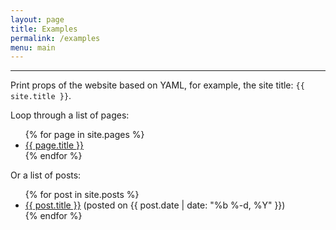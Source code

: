 ```yaml
---
layout: page
title: Examples
permalink: /examples
menu: main
---
```


----------------

Print props of the website based on YAML, for example, the site title: `{{ site.title }}`.

Loop through a list of pages:

<ul class="list-unstyled">
  {% for page in site.pages %}
    <li><a href="{{ page.permalink }}">{{ page.title }}</a></li>
  {% endfor %}
</ul>

Or a list of posts:

<ul class="list-unstyled">
  {% for post in site.posts %}
    <li>
      <a href="{{ post.url | prepend: site.github.url }}">{{ post.title }}</a>
      (posted on {{ post.date | date: "%b %-d, %Y" }})
    </li>
  {% endfor %}
</ul>
